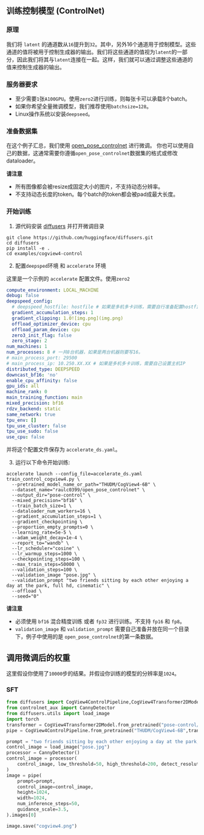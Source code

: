 ## 训练控制模型 (ControlNet)

### 原理

我们将 `latent` 的通道数从`16`提升到`32`。其中，另外16个通道用于控制模型。这些通道的值将被用于控制生成器的输出。我们将这些通道的值视为`latent`的一部分，因此我们将其与`latent`连接在一起。这样，我们就可以通过调整这些通道的值来控制生成器的输出。

### 服务器要求

- 至少需要`1`张`A100GPU`。使用`zero2`进行训练，则每张卡可以承载8个batch。
- 如果你希望全量微调模型，我们推荐使用`batchsize=128`。
- Linux操作系统以安装`deepseed`。

### 准备数据集

在这个例子汇总，我们使用 [open_pose_controlnet](https://huggingface.co/datasets/raulc0399/open_pose_controlnet) 进行微调。
你也可以使用自己的数据，这通常需要你遵循`open_pose_controlnet`数据集的格式或修改 dataloader。

**请注意**

+ 所有图像都会被resize成固定大小的图片，不支持动态分辨率。
+ 不支持动态长度的token。每个batch的token都会被pad成最大长度。

### 开始训练

1. 源代码安装 [diffusers](https://github.com/huggingface/diffusers) 并打开微调目录
```shell
git clone https://github.com/huggingface/diffusers.git
cd diffusers
pip install -e .
cd examples/cogview4-control
```

2. 配置`deepsped`环境 和 `accelerate` 环境

这里是一个示例的  `accelerate` 配置文件。使用`zero2`

```yaml
compute_environment: LOCAL_MACHINE
debug: false
deepspeed_config:
  # deepspeed_hostfile: hostfile # 如果是多机多卡训练，需要自行准备配置hostfile
  gradient_accumulation_steps: 1
  gradient_clipping: 1.0![img.png](img.png)
  offload_optimizer_device: cpu
  offload_param_device: cpu
  zero3_init_flag: false
  zero_stage: 2
num_machines: 1
num_processes: 8 # 一共8台机器，如果是两台机器则要写16。
# main_process_port: 29500
# main_process_ip: 10.250.XX.XX # 如果是多机多卡训练，需要自己设置主机IP
distributed_type: DEEPSPEED
downcast_bf16: 'no'
enable_cpu_affinity: false
gpu_ids: all
machine_rank: 0
main_training_function: main
mixed_precision: bf16
rdzv_backend: static
same_network: true
tpu_env: []
tpu_use_cluster: false
tpu_use_sudo: false
use_cpu: false
```
并将这个配置文件保存为 `accelerate_ds.yaml`。

3. 运行以下命令开始训练:
```shell
accelerate launch --config_file=accelerate_ds.yaml train_control_cogview4.py \
  --pretrained_model_name_or_path="THUDM/CogView4-6B" \
  --dataset_name="raulc0399/open_pose_controlnet" \
  --output_dir="pose-control" \
  --mixed_precision="bf16" \
  --train_batch_size=1 \
  --dataloader_num_workers=16 \
  --gradient_accumulation_steps=1 \
  --gradient_checkpointing \
  --proportion_empty_prompts=0 \
  --learning_rate=5e-5 \
  --adam_weight_decay=1e-4 \
  --report_to="wandb" \
  --lr_scheduler="cosine" \
  --lr_warmup_steps=1000 \
  --checkpointing_steps=100 \
  --max_train_steps=50000 \
  --validation_steps=100 \
  --validation_image "pose.jpg" \
  --validation_prompt "two friends sitting by each other enjoying a day at the park, full hd, cinematic" \
  --offload \
  --seed="0"
```

**请注意**

- 必须使用 `bf16` 混合精度训练 或者 `fp32` 进行训练。不支持 `fp16` 和 `fp8`。
- `validation_image` 和 `validation_prompt` 需要自己准备并放在同一个目录下，例子中使用的是 `open_pose_controlnet`的第一条数据。

## 调用微调后的权重

这里假设你使用了`10000`步的结果。并假设你训练的模型的分辨率是`1024`。

### SFT

```python
from diffusers import CogView4ControlPipeline,CogView4Transformer2DModel
from controlnet_aux import CannyDetector
from diffusers.utils import load_image
import torch
transformer = CogView4Transformer2DModel.from_pretrained("pose-control/checkpoint-10000/transformer", torch_dtype=torch.bfloat16).to("cuda:0")
pipe = CogView4ControlPipeline.from_pretrained("THUDM/CogView4-6B",transformer=transformer, torch_dtype=torch.bfloat16).to("cuda:0")

prompt = "two friends sitting by each other enjoying a day at the park, full hd, cinematic"
control_image = load_image("pose.jpg")
processor = CannyDetector()
control_image = processor(
    control_image, low_threshold=50, high_threshold=200, detect_resolution=1024, image_resolution=1024
)
image = pipe(
    prompt=prompt,
    control_image=control_image,
    height=1024,
    width=1024,
    num_inference_steps=50,
    guidance_scale=3.5,
).images[0]

image.save("cogview4.png")
```

